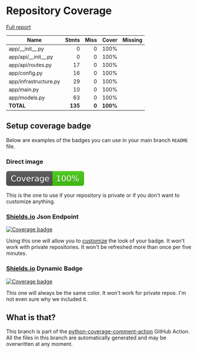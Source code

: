 # Repository Coverage

[Full report](https://htmlpreview.github.io/?https://github.com/azellar-tech/pgrubic-playground/blob/python-coverage-comment-action-data/htmlcov/index.html)

| Name                    |    Stmts |     Miss |    Cover |   Missing |
|------------------------ | -------: | -------: | -------: | --------: |
| app/\_\_init\_\_.py     |        0 |        0 |     100% |           |
| app/api/\_\_init\_\_.py |        0 |        0 |     100% |           |
| app/api/routes.py       |       17 |        0 |     100% |           |
| app/config.py           |       16 |        0 |     100% |           |
| app/infrastructure.py   |       29 |        0 |     100% |           |
| app/main.py             |       10 |        0 |     100% |           |
| app/models.py           |       63 |        0 |     100% |           |
|               **TOTAL** |  **135** |    **0** | **100%** |           |


## Setup coverage badge

Below are examples of the badges you can use in your main branch `README` file.

### Direct image

[![Coverage badge](https://raw.githubusercontent.com/azellar-tech/pgrubic-playground/python-coverage-comment-action-data/badge.svg)](https://htmlpreview.github.io/?https://github.com/azellar-tech/pgrubic-playground/blob/python-coverage-comment-action-data/htmlcov/index.html)

This is the one to use if your repository is private or if you don't want to customize anything.

### [Shields.io](https://shields.io) Json Endpoint

[![Coverage badge](https://img.shields.io/endpoint?url=https://raw.githubusercontent.com/azellar-tech/pgrubic-playground/python-coverage-comment-action-data/endpoint.json)](https://htmlpreview.github.io/?https://github.com/azellar-tech/pgrubic-playground/blob/python-coverage-comment-action-data/htmlcov/index.html)

Using this one will allow you to [customize](https://shields.io/endpoint) the look of your badge.
It won't work with private repositories. It won't be refreshed more than once per five minutes.

### [Shields.io](https://shields.io) Dynamic Badge

[![Coverage badge](https://img.shields.io/badge/dynamic/json?color=brightgreen&label=coverage&query=%24.message&url=https%3A%2F%2Fraw.githubusercontent.com%2Fazellar-tech%2Fpgrubic-playground%2Fpython-coverage-comment-action-data%2Fendpoint.json)](https://htmlpreview.github.io/?https://github.com/azellar-tech/pgrubic-playground/blob/python-coverage-comment-action-data/htmlcov/index.html)

This one will always be the same color. It won't work for private repos. I'm not even sure why we included it.

## What is that?

This branch is part of the
[python-coverage-comment-action](https://github.com/marketplace/actions/python-coverage-comment)
GitHub Action. All the files in this branch are automatically generated and may be
overwritten at any moment.